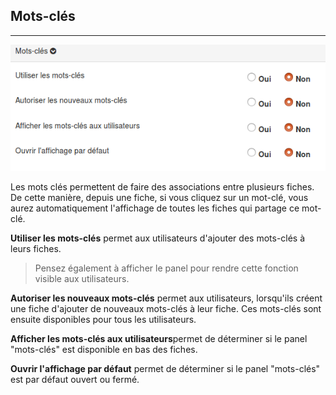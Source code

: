 ## Mots-clés
---
![](images/clacoform-fig16.png)

Les mots clés permettent de faire des associations entre plusieurs fiches. De cette manière, depuis une fiche, si vous cliquez sur un mot-clé, vous aurez automatiquement l'affichage de toutes les fiches qui partage ce mot-clé.

**Utiliser les mots-clés** permet aux utilisateurs d'ajouter des mots-clés à leurs fiches.

>Pensez également à afficher le panel pour rendre cette fonction visible aux utilisateurs. 

**Autoriser les nouveaux mots-clés** permet aux utilisateurs, lorsqu'ils créent une fiche d'ajouter de nouveaux mots-clés à leur fiche. Ces mots-clés sont ensuite disponibles pour tous les utilisateurs.

**Afficher les mots-clés aux utilisateurs**permet de déterminer si le panel "mots-clés" est disponible en bas des fiches.

**Ouvrir l'affichage par défaut** permet de déterminer si le panel "mots-clés" est par défaut ouvert ou fermé.